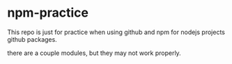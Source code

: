 # npm-practice
This repo is just for practice when using github and npm for nodejs projects github packages.

there are a couple modules, but they may not work properly.
